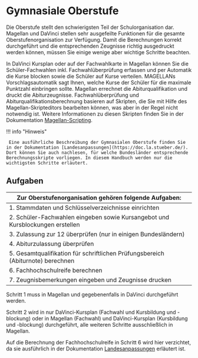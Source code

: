 # Gymnasiale Oberstufe

Die Oberstufe stellt den schwierigsten Teil der Schulorganisation dar. Magellan und DaVinci stellen sehr ausgefeilte Funktionen für die gesamte Oberstufenorganisation zur Verfügung. Damit die Berechnungen korrekt durchgeführt und die entsprechenden Zeugnisse richtig ausgedruckt werden können, müssen Sie einige wenige aber wichtige Schritte beachten.
 
In DaVinci Kursplan  oder auf der Fachwahlkarte in Magellan können Sie die Schüler-Fachwahlen inkl. Fachwahlüberprüfung erfassen und per Automatik die Kurse blocken sowie die Schüler auf Kurse verteilen. MAGELLANs Vorschlagsautomatik sagt Ihnen, welche Kurse der Schüler für die maximale Punktzahl einbringen sollte. Magellan errechnet die Abiturqualifikation und druckt die Abiturzeugnisse. Fachwahlüberprüfung und Abiturqualifikationsberechnung basieren auf Skripten, die Sie mit Hilfe des Magellan-Skripteditors bearbeiten können, was aber in der Regel nicht notwendig ist. Weitere Informationen zu diesen Skripten finden Sie in der Dokumentation [Magellan-Scripting](https://doc.magellan7-toolbox.stueber.de/scripting/).

!!! info "Hinweis"

	 Eine ausführliche Beschreibung der Gymnasialen Oberstufe finden Sie in der Dokumentation [Landesanpassungen](https://doc.la.stueber.de/). Dort können Sie auch nachlesen, für welche Bundesländer entsprechende Berechnungsskripte vorliegen. In diesem Handbuch werden nur die wichtigsten Schritte erläutert.

## Aufgaben

|Zur Oberstufenorganisation gehören folgende Aufgaben:|
|--|
|1. Stammdaten und Schlüsselverzeichnisse einrichten|
|2. Schüler-Fachwahlen eingeben sowie Kursangebot und Kursblockungen erstellen|
|3. Zulassung zur 12 überprüfen (nur in einigen Bundesländern)|
|4. Abiturzulassung überprüfen|
|5. Gesamtqualifikation für schriftlichen Prüfungsbereich (Abiturnote) berechnen|
|6. Fachhochschulreife berechnen|
|7. Zeugnisbemerkungen eingeben und Zeugnisse drucken|

Schritt 1 muss in Magellan und gegebenenfalls in DaVinci durchgeführt werden. 

Schritt 2 wird in  nur DaVinci-Kursplan (Fachwahl und Kursbildung und -blockung) oder in Magellan (Fachwahl) und DaVinci-Kursplan (Kursbildung und -blockung) durchgeführt, alle weiteren Schritte ausschließlich in Magellan. 

Auf die Berechnung der Fachhochschulreife in Schritt 6 wird hier verzichtet, da sie ausführlich in der Dokumentation [Landesanpassungen](https://doc.la.stueber.de/) erläutert ist.

